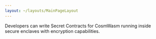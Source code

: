```yaml
---
layout: ~/layouts/MainPageLayout
---
```


<template v-slot:title>

## Developers

</template>

<slim-column>

Developers can write Secret Contracts for CosmWasm running inside secure enclaves with encryption capabilities.

</slim-column>

<triplet-columns>

<template v-slot:left>

<home-card to="/developers/secret-contract-devs/secret-contract-devs" vertical>

### **What is a**<br>Secret Contract

<separator small />

![Community](../img/learn-about-secret-network.png)

</home-card>

</template>

<template v-slot:middle>

<home-card to="/developers/secret-contract-devs/quickstart" vertical>

### **Quickstart**<br>Rust Resources

<separator small />

![Secret App](../img/join-our-community.png)

</home-card>

</template>

<template v-slot:right>

<home-card to="/developers/introduction/overview" vertical>

### **Get all the secrets**<br>Documentation

<separator small />

![Node Operator](../img/build-your-own-secret-app.png)

</home-card>

</template>

</triplet-columns>
